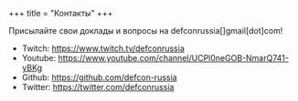 +++
title = "Контакты"
+++

Присылайте свои доклады и вопросы на defconrussia[]gmail[dot]com! 

- Twitch: https://www.twitch.tv/defconrussia
- Youtube: https://www.youtube.com/channel/UCPl0neGOB-NmarQ741-yBKg
- Github: https://github.com/defcon-russia
- Twitter: https://twitter.com/defconrussia
